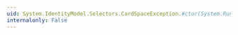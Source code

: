 ```yaml
---
uid: System.IdentityModel.Selectors.CardSpaceException.#ctor(System.Runtime.Serialization.SerializationInfo,System.Runtime.Serialization.StreamingContext)
internalonly: False
---
```

